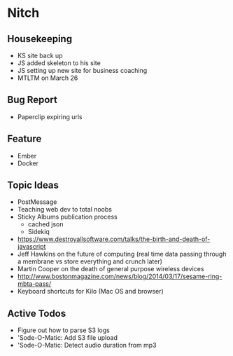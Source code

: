 Nitch
=====

## Housekeeping

* KS site back up
* JS added skeleton to his site
* JS setting up new site for business coaching
* MTLTM on March 26

## Bug Report

* Paperclip expiring urls

## Feature

* Ember
* Docker

## Topic Ideas

* PostMessage
* Teaching web dev to total noobs
* Sticky Albums publication process
    * cached json
    * Sidekiq
* https://www.destroyallsoftware.com/talks/the-birth-and-death-of-javascript
* Jeff Hawkins on the future of computing (real time data passing through a membrane vs store everything and crunch later)
* Martin Cooper on the death of general purpose wireless devices
* http://www.bostonmagazine.com/news/blog/2014/03/17/sesame-ring-mbta-pass/
* Keyboard shortcuts for Kilo (Mac OS and browser)

## Active Todos

* Figure out how to parse S3 logs
* 'Sode-O-Matic: Add S3 file upload
* 'Sode-O-Matic: Detect audio duration from mp3

